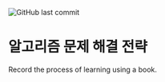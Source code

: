 ![GitHub last commit](https://img.shields.io/github/last-commit/nulLeeKH/algorithm-training.svg)

# 알고리즘 문제 해결 전략
Record the process of learning using a book.
